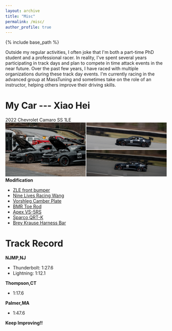 ```yaml
---
layout: archive
title: "Misc"
permalink: /misc/
author_profile: true
---
```


{% include base_path %}


Outside my regular activities, I often joke that I'm both a part-time PhD student and a professional racer. In reality, I've spent several years participating in track days and plan to compete in time attack events in the near future. Over the past few years, I have raced with multiple organizations during these track day events. I'm currently racing in the advanced group at MassTuning and sometimes take on the role of an instructor, helping others improve their driving skills.

My Car --- Xiao Hei
======
2022 Chevrolet Camaro SS 1LE  
![](/images/Xiaohei.jpg)
**Modification**
* [ZLE front bumper](https://ikonmotorsports.com/products/fits-19-22-chevy-camaro-1le-style-front-bumper-guard-unpainted-pp?_pos=10&_sid=7cfff0963&_ss=r)
* [Nine Lives Racing Wang](https://9livesracing.com/products/6th-gen-camaro-wang-kit-pre-order?_pos=1&_psq=camaro&_ss=e&_v=1.0)
* [Vorshleg Camber Plate](https://vorshlag-store.com/products/vorshlag-6th-gen-2016-camaro-camber-plates-for-oem-style-springs)
* [BMR Toe Rod](https://www.bmrsuspension.com/?page=products&productid=1628)
* [Apex VS-5RS](https://apexwheels.com/vehicles/chevrolet/camaro/6th-gen#construction=forged&design=vs-5rs&finish=anthracite&frontQty=2&frontSize=19x10-et20&rearQty=2&rearSize=19x11-et35)
* [Sparco QRT-K](https://competitionmotorsport.com/products/sparco-qrt-k-carbon-kevlar-racing-seat)
* [Brey Krause Harness Bar](https://www.ogracing.com/products/brey-krause-r-1155-harness-bar-chevrolet-camaro-2015?variant=31776275857474&currency=USD&utm_medium=product_sync&utm_source=google&utm_content=sag_organic&utm_campaign=sag_organic&gad_source=1&gclid=Cj0KCQjwiYOxBhC5ARIsAIvdH51kw5yds5n1Gr8ZUU7a0aB47tF7Ln3cKdVDpzhfq5K7uuuxHggonBsaApqSEALw_wcB)

Track Record
======
**NJMP,NJ**
* Thunderbolt: 1:27.6
* Lightning: 1:12.1  
  
**Thompson,CT**
* 1:17.6  
  
**Palmer,MA**
* 1:47.6  
  
**Keep Improving!!**
